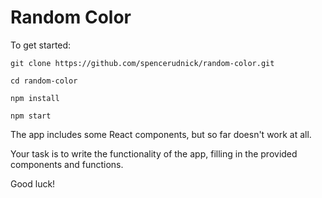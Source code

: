 # Random Color

To get started:

`git clone https://github.com/spencerudnick/random-color.git`

`cd random-color`

`npm install`

`npm start`

The app includes some React components, but so far doesn't work at all.

Your task is to write the functionality of the app, filling in the provided components and functions.

Good luck!
